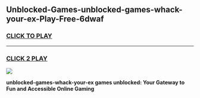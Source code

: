 
## Unblocked-Games-unblocked-games-whack-your-ex-Play-Free-6dwaf
<h3>
<a href="https://premium76.site?title=unblocked-games-whack-your-ex&ref=19M">CLICK TO PLAY</a></h3>
<hr>

<h3>
<a href="https://premium76.site?title=unblocked-games-whack-your-ex&ref=19M">CLICK 2 PLAY</a>
  
</h3>

<a href="https://premium76.site?title=unblocked-games-whack-your-ex&ref=19M"><img src="https://clearcache.store/games.png"></a>


**unblocked-games-whack-your-ex games unblocked: Your Gateway to Fun and Accessible Online Gaming**
